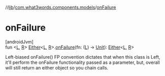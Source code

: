 //[lib](../../index.md)/[com.what3words.components.models](index.md)/[onFailure](on-failure.md)

# onFailure

[androidJvm]\
fun <[L](on-failure.md), [R](on-failure.md)> [Either](-either/index.md)<[L](on-failure.md), [R](on-failure.md)>.[onFailure](on-failure.md)(fn: ([L](on-failure.md)) -> [Unit](https://kotlinlang.org/api/latest/jvm/stdlib/kotlin/-unit/index.html)): [Either](-either/index.md)<[L](on-failure.md), [R](on-failure.md)>

Left-biased onFailure() FP convention dictates that when this class is Left, it'll perform the onFailure functionality passed as a parameter, but, overall will still return an either object so you chain calls.
